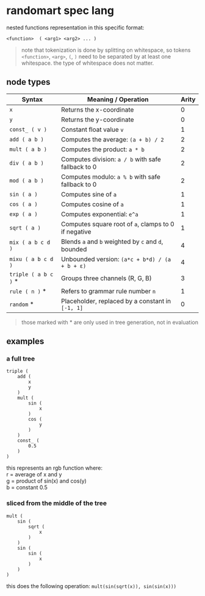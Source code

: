 # randomart spec lang
nested functions representation in this specific format:
```text
<function>  ( <arg1> <arg2> ... )
```
> note that tokenization is done by splitting on whitespace, so tokens `<function>`, `<arg>`, `(`, `)` need to be separated by at least one whitespace. the type of whitespace does not matter.

## node types
| Syntax                | Meaning / Operation                                      | Arity |
|-----------------------|----------------------------------------------------------|-------|
| `x`                   | Returns the x-coordinate                                 | 0     |
| `y`                   | Returns the y-coordinate                                 | 0     |
| `const_ ( v )`        | Constant float value `v`                                 | 1     |
| `add ( a b )`         | Computes the average: `(a + b) / 2`                      | 2     |
| `mult ( a b )`        | Computes the product: `a * b`                            | 2     |
| `div ( a b )`         | Computes division: `a / b` with safe fallback to 0       | 2     |
| `mod ( a b )`         | Computes modulo: `a % b` with safe fallback to 0         | 2     |
| `sin ( a )`           | Computes sine of `a`                                     | 1     |
| `cos ( a )`           | Computes cosine of `a`                                   | 1     |
| `exp ( a )`           | Computes exponential: `e^a`                              | 1     |
| `sqrt ( a )`          | Computes square root of `a`, clamps to 0 if negative     | 1     |
| `mix ( a b c d )`     | Blends `a` and `b` weighted by `c` and `d`, bounded      | 4     |
| `mixu ( a b c d )`    | Unbounded version: `(a*c + b*d) / (a + b + ε)`           | 4     |
| `triple ( a b c )` *  | Groups three channels (R, G, B)                          | 3     |
| `rule ( n )` *        | Refers to grammar rule number `n`                        | 1     |
| `random` *            | Placeholder, replaced by a constant in `[-1, 1]`         | 0     |

> those marked with * are only used in tree generation, not in evaluation

## examples
### a full tree
```text
triple (
    add ( 
        x 
        y 
    )
    mult ( 
        sin ( 
            x
        ) 
        cos ( 
            y 
        ) 
    )
    const_ ( 
        0.5 
    )
)
```
this represents an rgb function where:\
r = average of x and y\
g = product of sin(x) and cos(y)\
b = constant 0.5

### sliced from the middle of the tree
```text
mult ( 
    sin ( 
        sqrt ( 
            x
        ) 
    ) 
    sin ( 
        sin ( 
            x
        ) 
    ) 
)
``` 

this does the following operation:
`mult(sin(sqrt(x)), sin(sin(x)))`